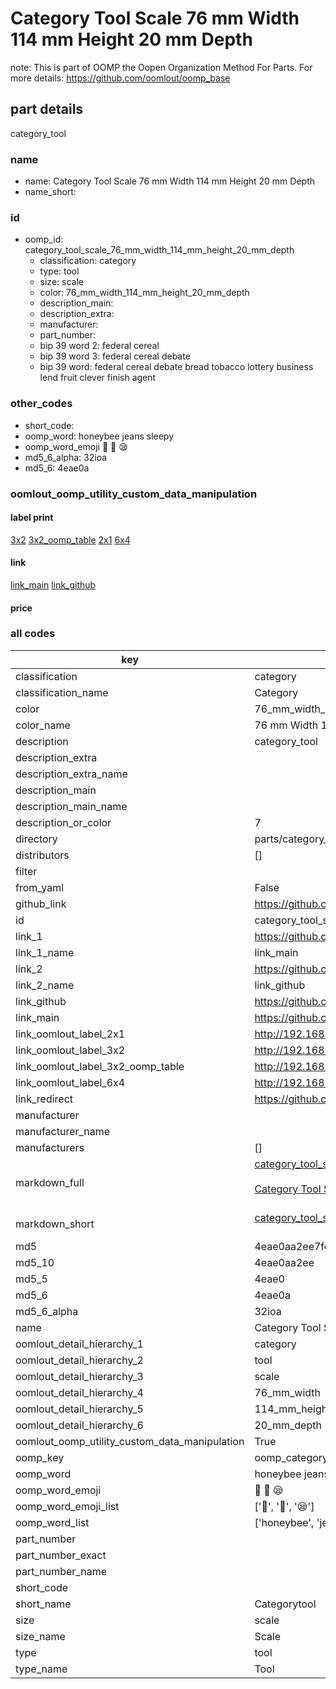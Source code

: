 # Category Tool Scale 76 mm Width 114 mm Height 20 mm Depth  

note: This is part of OOMP the Oopen Organization Method For Parts. For more details: https://github.com/oomlout/oomp_base

##  part details
  



category_tool



### name
* name: Category Tool Scale 76 mm Width 114 mm Height 20 mm Depth
* name_short: 
### id
* oomp_id: category_tool_scale_76_mm_width_114_mm_height_20_mm_depth
  * classification: category
  * type: tool
  * size: scale
  * color: 76_mm_width_114_mm_height_20_mm_depth
  * description_main: 
  * description_extra: 
  * manufacturer: 
  * part_number: 
  * bip 39 word 2: federal cereal
  * bip 39 word 3: federal cereal debate
  * bip 39 word: federal cereal debate bread tobacco lottery business lend fruit clever finish agent

### other_codes
* short_code: 
* oomp_word: honeybee jeans sleepy
* oomp_word_emoji :honeybee: :jeans: :sleepy:
* md5_6_alpha: 32ioa
* md5_6: 4eae0a






### oomlout_oomp_utility_custom_data_manipulation
#### label print
[3x2](http://192.168.1.245:1112/?label=oomp%2032ioa)
[3x2_oomp_table](http://192.168.1.108:1112/?label=oomp%2032ioa)
[2x1](http://192.168.1.242:1112/?label=oomp%2032ioa)
[6x4](http://192.168.1.55:1112/?label=oomp%2032ioa)    

#### link

[link_main](https://github.com/oomlout/oomlout_oomp_version_1_messy/tree/main/parts/category_tool_scale_76_mm_width_114_mm_height_20_mm_depth) [link_github](https://github.com/oomlout/oomlout_oomp_version_1_messy/tree/main/parts/category_tool_scale_76_mm_width_114_mm_height_20_mm_depth)                             

#### price







### all codes 
| key | value |  
| --- | --- |  
| classification | category |  
| classification_name | Category |  
| color | 76_mm_width_114_mm_height_20_mm_depth |  
| color_name | 76 mm Width 114 mm Height 20 mm Depth |  
| description | category_tool |  
| description_extra |  |  
| description_extra_name |  |  
| description_main |  |  
| description_main_name |  |  
| description_or_color | 7  |  
| directory | parts/category_tool_scale_76_mm_width_114_mm_height_20_mm_depth |  
| distributors | [] |  
| filter |  |  
| from_yaml | False |  
| github_link | https://github.com/oomlout/oomlout_oomp_part_src/tree/main/parts/category_tool_scale_76_mm_width_114_mm_height_20_mm_depth |  
| id | category_tool_scale_76_mm_width_114_mm_height_20_mm_depth |  
| link_1 | https://github.com/oomlout/oomlout_oomp_version_1_messy/tree/main/parts/category_tool_scale_76_mm_width_114_mm_height_20_mm_depth |  
| link_1_name | link_main |  
| link_2 | https://github.com/oomlout/oomlout_oomp_version_1_messy/tree/main/parts/category_tool_scale_76_mm_width_114_mm_height_20_mm_depth |  
| link_2_name | link_github |  
| link_github | https://github.com/oomlout/oomlout_oomp_version_1_messy/tree/main/parts/category_tool_scale_76_mm_width_114_mm_height_20_mm_depth |  
| link_main | https://github.com/oomlout/oomlout_oomp_version_1_messy/tree/main/parts/category_tool_scale_76_mm_width_114_mm_height_20_mm_depth |  
| link_oomlout_label_2x1 | http://192.168.1.242:1112/?label=oomp%2032ioa |  
| link_oomlout_label_3x2 | http://192.168.1.245:1112/?label=oomp%2032ioa |  
| link_oomlout_label_3x2_oomp_table | http://192.168.1.108:1112/?label=oomp%2032ioa |  
| link_oomlout_label_6x4 | http://192.168.1.55:1112/?label=oomp%2032ioa |  
| link_redirect | https://github.com/oomlout/oomlout_oomp_version_1_messy/tree/main/parts/category_tool_scale_76_mm_width_114_mm_height_20_mm_depth |  
| manufacturer |  |  
| manufacturer_name |  |  
| manufacturers | [] |  
| markdown_full | [category_tool_scale_76_mm_width_114_mm_height_20_mm_depth](none)<br>[](none)<br>[Category Tool Scale 76 Mm Width 114 Mm Height 20 Mm Depth](none)<br><br> |  
| markdown_short | [category_tool_scale_76_mm_width_114_mm_height_20_mm_depth](none)<br><br> |  
| md5 | 4eae0aa2ee7fe3e2107191b6708962a3 |  
| md5_10 | 4eae0aa2ee |  
| md5_5 | 4eae0 |  
| md5_6 | 4eae0a |  
| md5_6_alpha | 32ioa |  
| name | Category Tool Scale 76 mm Width 114 mm Height 20 mm Depth |  
| oomlout_detail_hierarchy_1 | category |  
| oomlout_detail_hierarchy_2 | tool |  
| oomlout_detail_hierarchy_3 | scale |  
| oomlout_detail_hierarchy_4 | 76_mm_width |  
| oomlout_detail_hierarchy_5 | 114_mm_height |  
| oomlout_detail_hierarchy_6 | 20_mm_depth |  
| oomlout_oomp_utility_custom_data_manipulation | True |  
| oomp_key | oomp_category_tool_scale_76_mm_width_114_mm_height_20_mm_depth |  
| oomp_word | honeybee jeans sleepy |  
| oomp_word_emoji | :honeybee: :jeans: :sleepy: |  
| oomp_word_emoji_list | [':honeybee:', ':jeans:', ':sleepy:'] |  
| oomp_word_list | ['honeybee', 'jeans', 'sleepy'] |  
| part_number |  |  
| part_number_exact |  |  
| part_number_name |  |  
| short_code |  |  
| short_name | Categorytool |  
| size | scale |  
| size_name | Scale |  
| type | tool |  
| type_name | Tool |  
